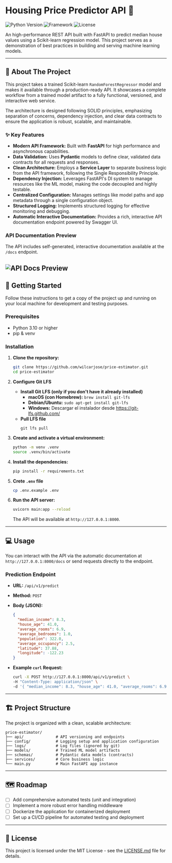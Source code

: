 # Housing Price Predictor API 🔮

![Python Version](https://img.shields.io/badge/python-3.10-blue.svg)
![Framework](https://img.shields.io/badge/framework-FastAPI-green.svg)
![License](https://img.shields.io/badge/license-MIT-lightgrey.svg)

An high-performance REST API built with FastAPI to predict median house values using a Scikit-learn regression model. This project serves as a demonstration of best practices in building and serving machine learning models.

---

## 📖 About The Project

This project takes a trained Scikit-learn `RandomForestRegressor` model and makes it available through a production-ready API. It showcases a complete workflow from a trained model artifact to a fully functional, versioned, and interactive web service.

The architecture is designed following SOLID principles, emphasizing separation of concerns, dependency injection, and clear data contracts to ensure the application is robust, scalable, and maintainable.

### ✨ Key Features

* **Modern API Framework:** Built with **FastAPI** for high performance and asynchronous capabilities.
* **Data Validation:** Uses **Pydantic** models to define clear, validated data contracts for all requests and responses.
* **Clean Architecture:** Employs a **Service Layer** to separate business logic from the API framework, following the Single Responsibility Principle.
* **Dependency Injection:** Leverages FastAPI's DI system to manage resources like the ML model, making the code decoupled and highly testable.
* **Centralized Configuration:** Manages settings like model paths and app metadata through a single configuration object.
* **Structured Logging:** Implements structured logging for effective monitoring and debugging.
* **Automatic Interactive Documentation:** Provides a rich, interactive API documentation endpoint powered by Swagger UI.

###  API Documentation Preview

The API includes self-generated, interactive documentation available at the `/docs` endpoint.

![API Docs Preview](https://i.imgur.com/Wt2bL17.png) 
---

## 🚀 Getting Started

Follow these instructions to get a copy of the project up and running on your local machine for development and testing purposes.

### Prerequisites

* Python 3.10 or higher
* pip & venv

### Installation

1.  **Clone the repository:**
    ```bash
    git clone https://github.com/wilcarjose/price-estimator.git
    cd price-estimator
    ```
    
2. **Configure Git LFS**
   - **Install Git LFS (only if you don't have it already installed)**
       - **macOS (con Homebrew):** `brew install git-lfs`
       - **Debian/Ubuntu:** `sudo apt-get install git-lfs`
       - **Windows:** Descargar el instalador desde https://git-lfs.github.com/
   - **Pull LFS file**
     ```
     git lfs pull
     ```

3.  **Create and activate a virtual environment:**
    ```bash
    python -m venv .venv
    source .venv/bin/activate
    ```

4.  **Install the dependencies:**
    ```bash
    pip install -r requirements.txt
    ```

5.  **Crete `.env` file**
    ```bash
    cp .env.example .env
    ```

6.  **Run the API server:**
    ```bash
    uvicorn main:app --reload
    ```
    The API will be available at `http://127.0.0.1:8000`.

---

## 💻 Usage

You can interact with the API via the automatic documentation at `http://127.0.0.1:8000/docs` or send requests directly to the endpoint.

### Prediction Endpoint

* **URL:** `/api/v1/predict`
* **Method:** `POST`
* **Body (JSON):**

    ```json
    {
      "median_income": 8.3,
      "house_age": 41.0,
      "average_rooms": 6.9,
      "average_bedrooms": 1.0,
      "population": 322.0,
      "average_occupancy": 2.5,
      "latitude": 37.88,
      "longitude": -122.23
    }
    ```

* **Example `curl` Request:**
    ```bash
    curl -X POST http://127.0.0.1:8000/api/v1/predict \
    -H "Content-Type: application/json" \
    -d '{ "median_income": 8.3, "house_age": 41.0, "average_rooms": 6.9, "average_bedrooms": 1.0, "population": 322.0, "average_occupancy": 2.5, "latitude": 37.88, "longitude": -122.23 }'
    ```

---

## 🏗️ Project Structure
The project is organized with a clean, scalable architecture:
```
price-estimator/
├── api/              # API versioning and endpoints
├── config/           # Logging setup and application configuration
├── logs/             # Log files (ignored by git)
├── models/           # Trained ML model artifacts
├── schemas/          # Pydantic data models (contracts)
├── services/         # Core business logic
└── main.py           # Main FastAPI app instance 
```

---

## 🗺️ Roadmap

* [ ] Add comprehensive automated tests (unit and integration)
* [ ] Implement a more robust error handling middleware
* [ ] Dockerize the application for containerized deployment
* [ ] Set up a CI/CD pipeline for automated testing and deployment

---

## 📄 License

This project is licensed under the MIT License - see the [LICENSE.md](https://github.com/wilcarjose/price-estimator/blob/main/LICENSE.md) file for details.